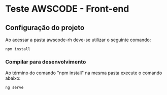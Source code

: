 # Teste AWSCODE - Front-end

## Configuração do projeto

Ao acessar a pasta awscode-rh deve-se utilizar o seguinte comando:

```
npm install
```

### Compilar para desenvolvimento

Ao término do comando "npm install" na mesma pasta execute o comando abaixo:

```
ng serve
```